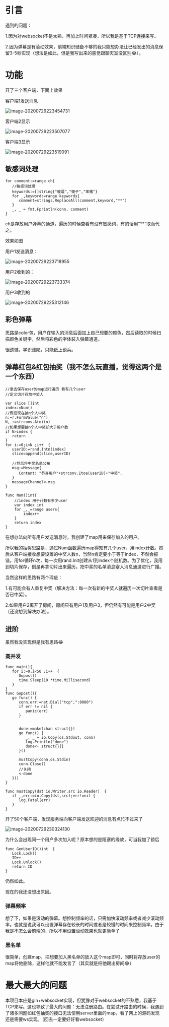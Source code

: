 # 引言

遇到的问题：

1.因为对websocket不是太熟，再加上时间紧凑，所以我是基于TCP连接来写。

2.因为弹幕是有滚动效果，前端知识储备不够的我只能想办法让已经发出的消息保留3-5秒实现（想法是如此，但是我写出来的感觉跟聊天室没区别:joy:）。



# 功能

开了三个客户端，下面上效果

客户端1发送消息

![image-20200729223454731](C:\Users\Mechrevo\AppData\Roaming\Typora\typora-user-images\image-20200729223454731.png)

客户端2显示

![image-20200729223507077](C:\Users\Mechrevo\AppData\Roaming\Typora\typora-user-images\image-20200729223507077.png)

客户端3显示



![image-20200729223519091](C:\Users\Mechrevo\AppData\Roaming\Typora\typora-user-images\image-20200729223519091.png)

## 敏感词处理

```
for comment:=range ch{
   //敏感词处理
   keywords:=[]string{"傻逼","傻子","笨猪"}
   for _,keyword:=range keywords{
      comment=strings.ReplaceAll(comment,keyword,"**")
   }
   _, _ = fmt.Fprintln(conn, comment)
}
```

ch是存放用户弹幕的通道，遍历的时候查看有没有敏感词，有的话用”**“取而代之。

效果如图

用户1发送消息：

![image-20200729223718955](C:\Users\Mechrevo\AppData\Roaming\Typora\typora-user-images\image-20200729223718955.png)

用户2收到的：

![image-20200729223733374](C:\Users\Mechrevo\AppData\Roaming\Typora\typora-user-images\image-20200729223733374.png)

用户3收到的

![image-20200729225312146](C:\Users\Mechrevo\AppData\Roaming\Typora\typora-user-images\image-20200729225312146.png)

## 彩色弹幕

思路是color包，用户在输入的消息后面加上自己想要的颜色，然后读取的时候扫描颜色关键字，然后将彩色的字体装入弹幕通道。

很遗憾，学识浅陋，只能纸上谈兵。

## 弹幕红包&红包抽奖（我不怎么玩直播，觉得这两个是一个东西）

```
//拿去保存user的map进行遍历 看有几个user
//定义切片存放中奖人

var slice []int
index:=Num()
//假设现在抽n个人中奖
n:=r.FormValue("n")
N,_:=strconv.Atoi(n)
//如果想要抽n个人中奖却大于用户数
if N>index {
   return
}
for i:=0;i<N ;i++  {
   userID:=rand.Intn(index)
   slice=append(slice,userID)

   //然后将中奖名单公布
   msg:=Message{
      Content: "恭喜用户"+strconv.Itoa(userID)+"中奖",
   }
   messageChannel<-msg
}

func Num()int{
	//index 用于计数有多少user
	var index int
	for _,_=range users{
		index++
	}
	return index
}
```

在想办法向所有用户发送消息时，我创建了map用来保存加入的用户。

所以我的抽奖思路是，通过Num函数遍历map得知有几个user，用index计数。然后从客户端接收想要设置的中奖人数n，当然n肯定要小于等于index，不然会报错。用for循环n次，每一次用rand.Init创建从1到index个随机数。为了优化，我用到切片保存，倒是再拿切片出来遍历，把中奖的名单消息塞入消息通道进行广播。

当然这样的思路有两个瑕疵：

1.有可能会有人重复中奖（解决方法：每一次有新的中奖人就遍历一次切片查看是否已中奖）。

2.如果用户2离开了房间，房间只有用户1及用户3，但仍然有可能是用户2中奖（还没想到解决办法）。

## 进阶

虽然我没实现但是我有思路:joy:

### 高并发

```
func main(){
   for i:=0;i<50 ;i++  {
      Gopost()
      time.Sleep(10 *time.Millisecond)
   }
}
func Gopost(){
   go func() {
      conn,err:=net.Dial("tcp",":8080")
      if err != nil {
         panic(err)
      }


      done:=make(chan struct{})
      go func() {
         _, _ = io.Copy(os.Stdout, conn)
         log.Println("done")
         done<- struct{}{}
      }()

      mustCopy(conn,os.Stdin)
      conn.Close()
      //关闭
      <-done
   }()
}

func mustCopy(dst io.Writer,src io.Reader)  {
   if _,err:=io.Copy(dst,src);err!=nil {
      log.Fatal(err)
   }
}
```

开了50个客户端，发现服务端向客户端发送欢迎的消息有点忙不过来了

![image-20200729230324130](C:\Users\Mechrevo\AppData\Roaming\Typora\typora-user-images\image-20200729230324130.png)

为什么会出现同一个用户多次加入呢？原本想的是阻塞的缘故，可当我加了锁后

```
func GenUserID()int  {
   Lock.Lock()
   ID++
   Lock.Unlock()
   return ID
}
```

仍然如此。

现在的我还没想出原因。

### 弹幕频率

想了下，如果是滚动的弹幕。想控制频率的话，只需加快滚动频率或者减少滚动频率。也就是说我可以设置弹幕存在较长的时间或者是较慢的时间来控制频率。由于我是不怎么会前端的，所以不用设置滚动效果也就更简单了

### 黑名单

很简单，创建map，把想要加入黑名单的放入这个map即可，同时将存放user的map将他删除，这样他就不能发言了（其实就是把他踢出房间:joy:）

# 最大最大的问题

本项目本应是gin+websocket实现，但犹豫对于websocket的不熟悉，我基于TCP来写。这也导致了最大的问题：无法注册路由。在尝试开路由的时候，我遇到了诸多问题如红包抽奖的接口无法使用server里面的map，看了网上的源码发现还是需要ws实现。（回去一定要好好看websocket）

